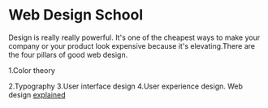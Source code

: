 # Web Design School

Design is really really powerful. It's one of the cheapest ways to make your company or your product look expensive because it's elevating.There are the four pillars of good web design.

1.Color theory 

2.Typography
3.User interface design
4.User experience design.
Web design [explained](https://www.youtube.com/playlist?list=PLXC_gcsKLD6n7p6tHPBxsKjN5hA_quaPI)
